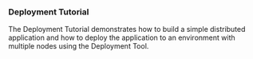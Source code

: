 ### Deployment Tutorial
The  Deployment Tutorial demonstrates how to build a simple distributed application and how to deploy the application to an environment with multiple nodes using the Deployment Tool.

